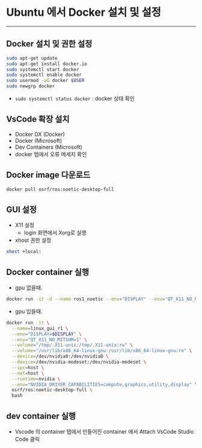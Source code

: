 # Ubuntu 에서 Docker 설치 및 설정

---

## Docker 설치 및 권한 설정

```bash
sudo apt-get update
sudo apt-get install docker.io
sudo systemctl start docker
sudo systemctl enable docker
sudo usermod -aG docker $USER
sudo newgrp docker
```

- `sudo systemctl status docker` : docker 상태 확인

## VsCode 확장 설치

- Docker DX (Docker)
- Docker (Microsoft)
- Dev Containers (Microsoft)
- docker 탭에서 오류 메세지 확인

## Docker image 다운로드

```bash
docker pull osrf/ros:noetic-desktop-full
```

## GUI 설정

- X11 설정
  - login 화면에서 Xorg로 실행
- xhost 권한 설정

```bash
xhost +local:
```

## Docker container 실행

- gpu 없을때.
```bash
docker run -it -d --name ros1_noetic --env="DISPLAY" --env="QT_X11_NO_MITSHM=1" --volume="/tmp/.X11-unix:/tmp/.X11-unix:rw" --net=host osrf/ros:noetic-desktop-full
```

- gpu 있을때.
```bash
docker run -it \
  --name=linux_gui_r1 \
  --env="DISPLAY=$DISPLAY" \
  --env="QT_X11_NO_MITSHM=1" \
  --volume="/tmp/.X11-unix:/tmp/.X11-unix:rw" \
  --volume="/usr/lib/x86_64-linux-gnu:/usr/lib/x86_64-linux-gnu:ro" \
  --device=/dev/nvidia0:/dev/nvidia0 \
  --device=/dev/nvidia-modeset:/dev/nvidia-modeset \
  --ipc=host \
  --net=host \
  --runtime=nvidia \
  --env="NVIDIA_DRIVER_CAPABILITIES=compute,graphics,utility,display" \
  osrf/ros:noetic-desktop-full \
  bash
```

## dev container 실행

- Vscode 의 container 탭에서 만들어진 container 에서 Attach VsCode Studio Code 클릭
